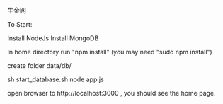 牛金网

To Start:

Install NodeJs
Install MongoDB

In home directory run "npm install" (you may need "sudo npm install")

create folder data/db/

sh start_database.sh
node app.js

open browser to http://localhost:3000 , you should see the home page.

